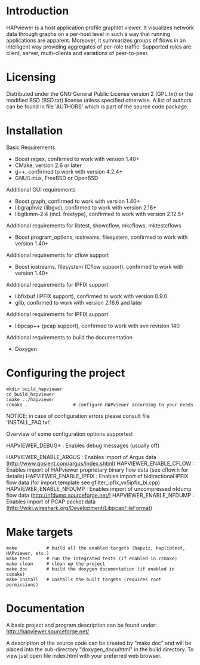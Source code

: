 Introduction
============
HAPviewer is a host application profile graphlet viewer. It visualizes
network data through graphs on a per-host level in such a way that
running applications are apparent. Moreover, it summarizes groups of 
flows in an intelligent way providing aggregates of per-role traffic.
Supported roles are: client, server, multi-clients and variations of
peer-to-peer.

Licensing
=========
Distributed under the GNU General Public License version 2 (GPL.txt)
or the modified BSD (BSD.txt) license unless specified otherwise.
A list of authors can be found in file 'AUTHORS' which is part of
the source code package.

Installation
============
Basic Requirements

 * Boost regex, confirmed to work with version 1.40+
 * CMake, version 2.6 or later
 * g++, confirmed to work with version 4.2.4+
 * GNU/Linux, FreeBSD or OpenBSD

Additional GUI requirements

 * Boost graph, confirmed to work with version 1.40+
 * libgraphviz (libgvc), confirmed to work with version 2.16+
 * libgtkmm-2.4 (incl. freetype), confirmed to work with version 2.12.5+

Additional requirements for libtest, showcflow, mkcflows, mktestcflows

 * Boost program_options, iostreams, filesystem, confirmed to work with version 1.40+

Additional requirements for cflow support

 * Boost iostreams, filesystem (Cflow support), confirmed to work with version 1.40+

Additional requirements for IPFIX support

 * libfixbuf (IPFIX support), confirmed to work with version 0.9.0
 * glib, confirmed to work with version 2.16.6 and later
 
Additional requirements for IPFIX support

 * libpcap++ (pcap support), confirmed to work with svn revision 140

Additional requirements to build the documentation

 * Doxygen

Configuring the project
=======================
	mkdir build_hapviewer
	cd build_hapviewer
	cmake ../hapviewer
	ccmake .                 # configure HAPviewer according to your needs

NOTICE: in case of configuration errors please consult file 'INSTALL_FAQ.txt'.

Overview of some configuration options supported:

HAPVIEWER_DEBUG*	: Enables debug messages (usually off)

HAPVIEWER_ENABLE_ARGUS	: Enables import of Argus data 
			  (http://www.qosient.com/argus/index.shtml)
HAPVIEWER_ENABLE_CFLOW	: Enables import of HAPviewer proprietary binary 
			  flow data (see cflow.h for details)
HAPVIEWER_ENABLE_IPFIX	: Enables import of bidirectional IPFIX flow data 
			  (for import template see gfilter_ipfix_vx5ipfix_bi.cpp)
HAPVIEWER_ENABLE_NFDUMP	: Enables import of uncompressed nfdump flow data
			  (http://nfdump.sourceforge.net/)
HAPVIEWER_ENABLE_NFDUMP	: Enables import of PCAP packet data
			  (http://wiki.wireshark.org/Development/LibpcapFileFormat)


Make targets
============
	make           # build all the enabled targets (hapviz, haplibtest, HAPviewer, etc.)
	make test      # run the integrated tests (if enabled in ccmake)
	make clean     # clean up the project
	make doc       # build the doxygen documentation (if enabled in ccmake)
	make install   # installs the built targets (requires root permissions)


Documentation
=============
A basic project and program description can be found under: http://hapviewer.sourceforge.net/

A description of the source code can be created by "make doc" and will be placed into
the sub-directory "doxygen_docu/html" in the build directory. To view just open 
file index.html with your preferred web browser.
